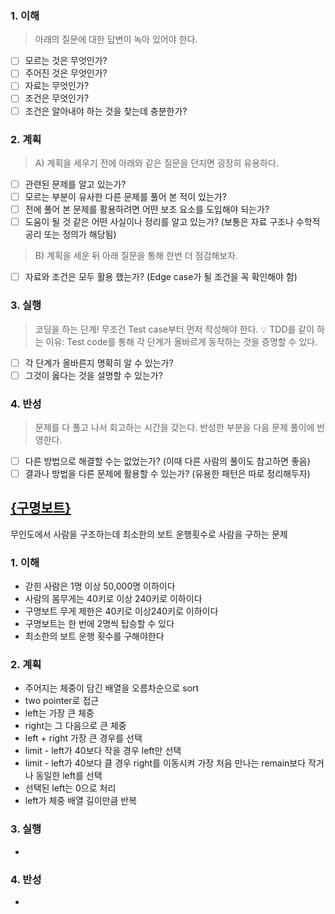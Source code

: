 ### 1. 이해
> 아래의 질문에 대한 답변이 녹아 있어야 한다.

- [ ] 모르는 것은 무엇인가?
- [ ] 주어진 것은 무엇인가?
- [ ] 자료는 무엇인가?
- [ ] 조건은 무엇인가?
- [ ] 조건은 알아내야 하는 것을 찾는데 충분한가?

### 2. 계획
> A) 계획을 세우기 전에 아래와 같은 질문을 던지면 굉장히 유용하다.

- [ ] 관련된 문제를 알고 있는가?
- [ ] 모르는 부분이 유사한 다른 문제를 풀어 본 적이 있는가?
- [ ] 전에 풀어 본 문제를 활용하려면 어떤 보조 요소를 도입해야 되는가?
- [ ] 도움이 될 것 같은 어떤 사실이나 정리를 알고 있는가? (보통은 자료 구조나 수학적 공리 또는 정의가 해당됨)

> B) 계획을 세운 뒤 아래 질문을 통해 한번 더 점검해보자.

- [ ] 자료와 조건은 모두 활용 했는가? (Edge case가 될 조건을 꼭 확인해야 함)

### 3. 실행
> 코딩을 하는 단계! 무조건 Test case부터 먼저 작성해야 한다.
💡 TDD를 같이 하는 이유: Test code를 통해 각 단계가 올바르게 동작하는 것을 증명할 수 있다.

- [ ] 각 단계가 올바른지 명확히 알 수 있는가?
- [ ] 그것이 옳다는 것을 설명할 수 있는가?

### 4. 반성
> 문제를 다 풀고 나서 회고하는 시간을 갖는다. 반성한 부분을 다음 문제 풀이에 반영한다.

- [ ] 다른 방법으로 해결할 수는 없었는가? (이때 다른 사람의 풀이도 참고하면 좋음)
- [ ] 결과나 방법을 다른 문제에 활용할 수 있는가? (유용한 패턴은 따로 정리해두자)

## [{구명보트}](https://school.programmers.co.kr/learn/courses/30/lessons/42885?language=javascript)
무인도에서 사람을 구조하는데 최소한의 보트 운행횟수로 사람을 구하는 문제

### 1. 이해
- 갇힌 사람은 1명 이상 50,000명 이하이다
- 사람의 몸무게는 40키로 이상 240키로 이하이다
- 구명보트 무게 제한은 40키로 이상240키로 이하이다
- 구명보트는 한 번에 2명씩 탑승할 수 있다
- 최소한의 보트 운행 횟수를 구해야한다

### 2. 계획
- 주어지는 체중이 담긴 배열을 오름차순으로 sort
- two pointer로 접근
- left는 가장 큰 체중 
- right는 그 다음으로 큰 체중
- left + right 가장 큰 경우를 선택
- limit - left가 40보다 작을 경우 left만 선택
- limit - left가 40보다 클 경우 right를 이동시켜 가장 처음 만나는 remain보다 작거나 동일한 left를 선택
- 선택된 left는 0으로 처리
- left가 체중 배열 길이만큼 반복

### 3. 실행
-

### 4. 반성
-

